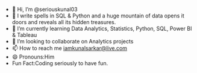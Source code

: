 - 👋 Hi, I’m @seriouskunal03
- 👀 I write spells in SQL & Python and a huge mountain of data opens it doors and reveals all its hidden treasures. 
- 🌱 I’m currently learning Data Analytics, Statistics, Python, SQL, Power BI  & Tableau
- 💞️ I’m looking to collaborate on Analytics projects
- 📫 How to reach me iamkunalsarkar@live.com
- 😄 Pronouns:Him
- Fun Fact:Coding seriously to have fun.

<!---
seriouskunal03/seriouskunal03 is a ✨ special ✨ repository because its `README.md` (this file) appears on your GitHub profile.
You can click the Preview link to take a look at your changes.
--->

